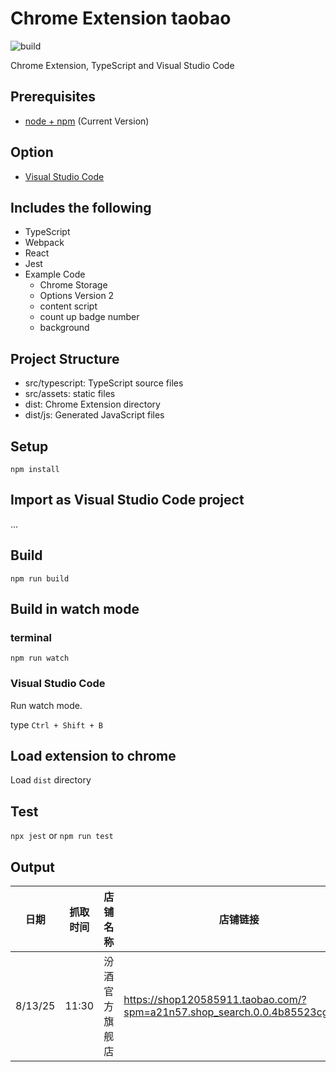 # Chrome Extension taobao

![build](https://github.com/chibat/chrome-extension-typescript-starter/workflows/build/badge.svg)

Chrome Extension, TypeScript and Visual Studio Code

## Prerequisites

* [node + npm](https://nodejs.org/) (Current Version)

## Option

* [Visual Studio Code](https://code.visualstudio.com/)

## Includes the following

* TypeScript
* Webpack
* React
* Jest
* Example Code
    * Chrome Storage
    * Options Version 2
    * content script
    * count up badge number
    * background

## Project Structure

* src/typescript: TypeScript source files
* src/assets: static files
* dist: Chrome Extension directory
* dist/js: Generated JavaScript files

## Setup

```
npm install
```

## Import as Visual Studio Code project

...

## Build

```
npm run build
```

## Build in watch mode

### terminal

```
npm run watch
```

### Visual Studio Code

Run watch mode.

type `Ctrl + Shift + B`

## Load extension to chrome

Load `dist` directory

## Test
`npx jest` or `npm run test`


## Output
日期	|抓取时间	|店铺名称	|店铺链接	|标题	|宝贝链接	|规格	|已经售卖	|划线价（优惠前）	|卖家（卷后）
--|--|--|--|--|--|--|--|--|--|
8/13/25|	11:30|	汾酒官方旗舰店|	https://shop120585911.taobao.com/?spm=a21n57.shop_search.0.0.4b85523cgi9tN3	|【30天价保】山西杏花村酒 53度玻汾黄盖汾酒475mL*12瓶 性价比| 	https://detail.tmall.com/item.htm?id=521144815212	|475ml*12瓶|		758|	570.97
